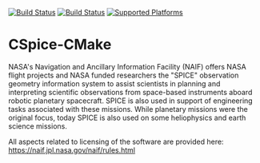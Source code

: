 [![Build Status](https://img.shields.io/circleci/project/github/tudat-team/tudat-cspice/master.svg?style=for-the-badge&logo=circleci)](https://circleci.com/gh/tudat-team/tudat-cspice)
[![Build Status](https://img.shields.io/travis/tudat-team/tudat-cspice/master.svg?logo=travis&style=for-the-badge)](https://travis-ci.org/tudat-team/tudat-cspice)
[![Supported Platforms](https://img.shields.io/conda/pn/tudat-team/tudat-cspice?color=orange&logo=anaconda&style=for-the-badge)](https://anaconda.org/tudat-team/tudat-cspice)

# CSpice-CMake

NASA's Navigation and Ancillary Information Facility (NAIF) offers NASA flight projects and NASA funded researchers the 
"SPICE" observation geometry information system to assist scientists in planning and interpreting scientific 
observations from space-based instruments aboard robotic planetary spacecraft. SPICE is also used in support of 
engineering tasks associated with these missions. While planetary missions were the original focus, today SPICE is also
 used on some heliophysics and earth science missions.
 
 All aspects related to licensing of the software are provided here: https://naif.jpl.nasa.gov/naif/rules.html
